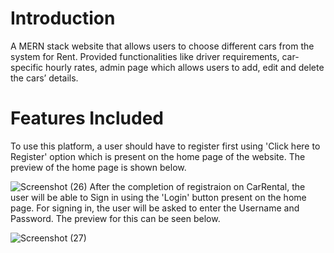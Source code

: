 
# Introduction

A MERN stack website that allows users to choose different cars from the system for Rent.
Provided functionalities like driver requirements, car-specific hourly rates, admin page which allows users to add,
edit and delete the cars’ details.


# Features Included
To use this platform, a user should have to register first using 'Click here to Register' option which is present on the home page of the website. The preview of the home page is shown below.


![Screenshot (26)](https://user-images.githubusercontent.com/100534779/194720778-a097314d-2e1d-4515-abb9-30224da0f441.png)
After the completion of registraion on CarRental, the user will be able to Sign in using the 'Login' button present on the home page. For signing in, the user will be asked to enter the Username and Password. The preview for this can be seen below.

![Screenshot (27)](https://user-images.githubusercontent.com/100534779/194720849-5887ca0b-37c9-4b0d-b09d-bd46d721b651.png)

